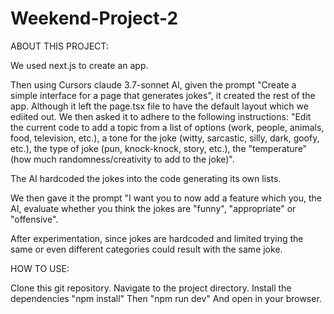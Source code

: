 # Weekend-Project-2

ABOUT THIS PROJECT:

We used next.js to create an app.

Then using Cursors claude 3.7-sonnet AI, given the prompt "Create a simple interface for a page that generates jokes", it created the rest of the app. 
Although it left the page.tsx file to have the default layout which we ediited out.
We then asked it to adhere to the following instructions: 
"Edit the current code to add a topic from a list of options (work, people, animals, food, television, etc.),
a tone for the joke (witty, sarcastic, silly, dark, goofy, etc.), 
the type of joke (pun, knock-knock, story, etc.), 
the "temperature" (how much randomness/creativity to add to the joke)". 

The AI hardcoded the jokes into the code generating its own lists. 

We then gave it the prompt "I want you to now add a feature which you, the AI, evaluate whether you think the jokes are "funny", "appropriate" or "offensive". 

After experimentation, since jokes are hardcoded and limited trying the same or even different categories could result with the same joke. 

HOW TO USE:

Clone this git repository.
Navigate to the project directory.
Install the dependencies "npm install"
Then "npm run dev"
And open in your browser.


